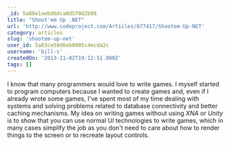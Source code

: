 ```yaml
---
_id: 5a88e1aebd6dca0d5f0d2b98
title: "Shoot'em Up .NET"
url: 'http://www.codeproject.com/Articles/677417/Shootem-Up-NET'
category: articles
slug: 'shootem-up-net'
user_id: 5a83ce59d6eb0005c4ecda2c
username: 'bill-s'
createdOn: '2013-11-02T19:12:51.000Z'
tags: []
---
```


I know that many programmers would love to write games. I myself started to program computers because I wanted to create games and, even if I already wrote some games, I've spent most of my time dealing with systems and solving problems related to database connectivity and better caching mechanisms. My idea on writing games without using <em>XNA</em> or <em>Unity</em> is to show that you can use normal UI technologies to write games, which in many cases simplify the job as you don't need to care about how to render things to the screen or to recreate layout controls.

